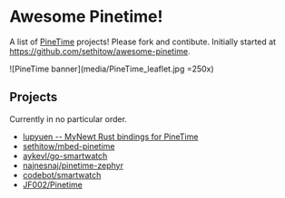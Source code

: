 # Awesome Pinetime!

A list of [PineTime](https://www.pine64.org/pinetime/) projects! Please fork and contibute. Initially started at https://github.com/sethitow/awesome-pinetime.

![PineTime banner](media/PineTime_leaflet.jpg =250x)

## Projects
Currently in no particular order.
- [lupyuen -- MyNewt Rust bindings for PineTime](https://github.com/lupyuen/stm32bluepill-mynewt-sensor/tree/pinetime)
- [sethitow/mbed-pinetime](https://github.com/sethitow/mbed-pinetime)
- [aykevl/go-smartwatch](https://github.com/aykevl/go-smartwatch/blob/master/smartwatch_pinetime-devkit0.go)
- [najnesnaj/pinetime-zephyr](https://github.com/najnesnaj/pinetime-zephyr)
- [codebot/smartwatch](https://github.com/codebot/smartwatch)
- [JF002/Pinetime](https://github.com/JF002/Pinetime)
